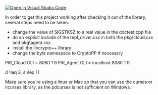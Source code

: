 [![Open in Visual Studio Code](https://classroom.github.com/assets/open-in-vscode-2e0aaae1b6195c2367325f4f02e2d04e9abb55f0b24a779b69b11b9e10269abc.svg)](https://classroom.github.com/online_ide?assignment_repo_id=19434679&assignment_repo_type=AssignmentRepo)

In order to get this project working after checking it out of the library, several steps need to be taken:

- change the value of SIGSTKSZ to a real value in the doctest.cpp file
- do an explicit include of the repl_driver.cxx in both the pkg\cloud.cxx and pkg\agent.cxx
- install the libcrypto++ library
- change the byte namespace to CryptoPP if necessary

PIR_Cloud CLI = 8080 1 9
PIR_Agent CLI = localhost 8080 1 9

d \leq 3, s \leq 11

Make sure you're using a linux or Mac so that you can use the curses or ncurses library, as the pdcurses is not sufficient on Windows. 